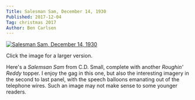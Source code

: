 ```yaml
---
Title: Salesman Sam, December 14, 1930
Published: 2017-12-04
Tag: christmas 2017
Author: Ben Carlsen
---
```


[![Salesman Sam, December 14, 1930](http://blog.arkholt.com/media/decstrips2017/4-salesman-sam_301214.jpg)](http://blog.arkholt.com/media/decstrips2017/4-salesman-sam_301214.jpg)

Click the image for a larger version.

Here's a *Salemsan Sam* from C.D. Small, complete with another *Roughin' Reddy* topper. I enjoy the gag in this one, but also the interesting imagery in the second to last panel, with the speech balloons emanating out of the telephone wires. Such an image may not make sense to some younger readers.
